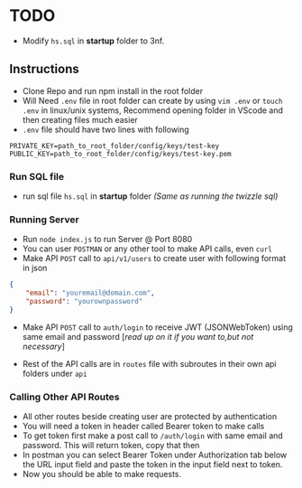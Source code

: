 # TODO

- Modify `hs.sql` in **startup** folder to 3nf.

## Instructions

- Clone Repo and run npm install in the root folder
- Will Need `.env` file in root folder can create by using `vim .env` or `touch .env` in linux/unix systems, Recommend opening folder in VScode and then creating files much easier
- `.env` file should have two lines with following

```config
PRIVATE_KEY=path_to_root_folder/config/keys/test-key
PUBLIC_KEY=path_to_root_folder/config/keys/test-key.pem
```

### Run SQL file

- run sql file `hs.sql` in **startup** folder *(Same as running the twizzle sql)*

### Running Server
- Run `node index.js` to run Server @ Port 8080
- You can user `POSTMAN` or any other tool to make API calls, even `curl`
- Make API `POST` call to `api/v1/users` to create user with following format in json

```json
{
    "email": "youremail@domain.com",
    "password": "yourownpassword"
}
```
- Make API `POST` call to `auth/login` to receive JWT (JSONWebToken) using same email and password [*read up on it if you want to,but not necessary*]

- Rest of the API calls are in `routes` file with subroutes in their own api folders under `api`

### Calling Other API Routes
- All other routes beside creating user are protected by authentication
- You will need a token in header called Bearer token to make calls
- To get token first make a post call to `/auth/login` with same email and password. This will return token, copy that then
- In postman you can select Bearer Token under Authorization tab below the URL input field and paste the token in the input field next to token.
- Now you should be able to make requests.